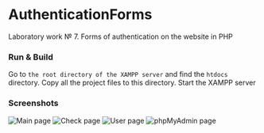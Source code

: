 # AuthenticationForms
Laboratory work № 7. Forms of authentication on the website in PHP

### Run & Build
Go to `the root directory of the XAMPP server` and find the `htdocs` directory. 
Copy all the project files to this directory. 
Start the XAMPP server

### Screenshots
![Main page](screenshots/main.png)
![Check page](screenshots/check.png)
![User page](screenshots/page.png)
![phpMyAdmin page](screenshots/database.png)


